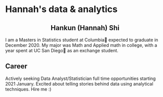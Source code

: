 # Hannah's data & analytics
<center>
  <h2> Hankun (Hannah) Shi </h2>
</center>
I am a Masters in Statistics student at Columbia🦁 expected to graduate in December 2020. My major was Math and Applied math in college, with a year spent at UC San Diego🔱 as an exchange student.
<h2> Career </h2>
Actively seeking Data Analyst/Statistician full time opportunities starting 2021 January. Excited about telling stories behind data using analytical techniques. Hire me :)
